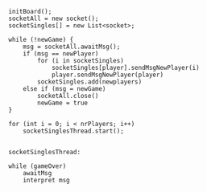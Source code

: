     initBoard();
    socketAll = new socket();
    socketSingles[] = new List<socket>;

    while (!newGame) {
        msg = socketAll.awaitMsg();
        if (msg == newPlayer)
            for (i in socketSingles)
                socketSingles[player].sendMsgNewPlayer(i)
                player.sendMsgNewPlayer(player)
            socketSingles.add(newplayers)
        else if (msg = newGame)
            socketAll.close()
            newGame = true
    }

    for (int i = 0; i < nrPlayers; i++)
        socketSinglesThread.start();


    socketSinglesThread:

    while (gameOver)
        awaitMsg
        interpret msg